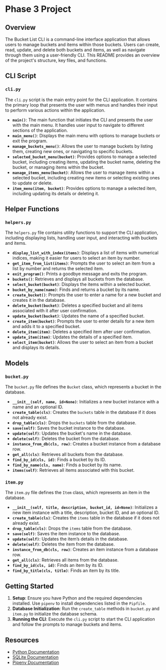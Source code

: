 # Phase 3 Project

## Overview

The Bucket List  CLI is a command-line interface application that allows users to manage buckets and items within those buckets. Users can create, read, update, and delete both buckets and items, as well as navigate through them using a user-friendly CLI. This README provides an overview of the project's structure, key files, and functions.

## CLI Script

### `cli.py`

The `cli.py` script is the main entry point for the CLI application. It contains the primary loop that presents the user with menus and handles their input to perform various actions within the application.

- **`main()`**: The main function that initiates the CLI and presents the user with the main menu. It handles user input to navigate to different sections of the application.
- **`main_menu()`**: Displays the main menu with options to manage buckets or exit the program.
- **`manage_buckets_menu()`**: Allows the user to manage buckets by listing them, creating new ones, or navigating to specific buckets.
- **`selected_bucket_menu(bucket)`**: Provides options to manage a selected bucket, including creating items, updating the bucket name, deleting the bucket, or managing items within the bucket.
- **`manage_items_menu(bucket)`**: Allows the user to manage items within a selected bucket, including creating new items or selecting existing ones to update or delete.
- **`item_menu(item, bucket)`**: Provides options to manage a selected item, including updating its details or deleting it.

## Helper Functions

### `helpers.py`

The `helpers.py` file contains utility functions to support the CLI application, including displaying lists, handling user input, and interacting with buckets and items.

- **`display_list_with_index(items)`**: Displays a list of items with numerical indices, making it easier for users to select an item by number.
- **`get_item_from_list(items)`**: Prompts the user to select an item from a list by number and returns the selected item.
- **`exit_program()`**: Prints a goodbye message and exits the program.
- **`buckets()`**: Retrieves and displays all buckets from the database.
- **`select_bucket(bucket)`**: Displays the items within a selected bucket.
- **`bucket_by_name(name)`**: Finds and returns a bucket by its name.
- **`create_bucket()`**: Prompts the user to enter a name for a new bucket and creates it in the database.
- **`delete_bucket(bucket)`**: Deletes a specified bucket and all items associated with it after user confirmation.
- **`update_bucket(bucket)`**: Updates the name of a specified bucket.
- **`create_item(bucket)`**: Prompts the user to enter details for a new item and adds it to a specified bucket.
- **`delete_item(item)`**: Deletes a specified item after user confirmation.
- **`update_item(item)`**: Updates the details of a specified item.
- **`select_item(bucket)`**: Allows the user to select an item from a bucket and displays its details.

## Models

### `bucket.py`

The `bucket.py` file defines the `Bucket` class, which represents a bucket in the database.

- **`__init__(self, name, id=None)`**: Initializes a new bucket instance with a name and an optional ID.
- **`create_table(cls)`**: Creates the `buckets` table in the database if it does not already exist.
- **`drop_table(cls)`**: Drops the `buckets` table from the database.
- **`save(self)`**: Saves the bucket instance to the database.
- **`update(self)`**: Updates the bucket's name in the database.
- **`delete(self)`**: Deletes the bucket from the database.
- **`instance_from_db(cls, row)`**: Creates a bucket instance from a database row.
- **`get_all(cls)`**: Retrieves all buckets from the database.
- **`find_by_id(cls, id)`**: Finds a bucket by its ID.
- **`find_by_name(cls, name)`**: Finds a bucket by its name.
- **`items(self)`**: Retrieves all items associated with this bucket.

### `item.py`

The `item.py` file defines the `Item` class, which represents an item in the database.

- **`__init__(self, title, description, bucket_id, id=None)`**: Initializes a new item instance with a title, description, bucket ID, and an optional ID.
- **`create_table(cls)`**: Creates the `items` table in the database if it does not already exist.
- **`drop_table(cls)`**: Drops the `items` table from the database.
- **`save(self)`**: Saves the item instance to the database.
- **`update(self)`**: Updates the item’s details in the database.
- **`delete(self)`**: Deletes the item from the database.
- **`instance_from_db(cls, row)`**: Creates an item instance from a database row.
- **`get_all(cls)`**: Retrieves all items from the database.
- **`find_by_id(cls, id)`**: Finds an item by its ID.
- **`find_by_title(cls, title)`**: Finds an item by its title.

## Getting Started

1. **Setup**: Ensure you have Python and the required dependencies installed. Use `pipenv` to install dependencies listed in the `Pipfile`.
2. **Database Initialization**: Run the `create_table` methods in `bucket.py` and `item.py` to initialize the database schema.
3. **Running the CLI**: Execute the `cli.py` script to start the CLI application and follow the prompts to manage buckets and items.

## Resources

- [Python Documentation](https://docs.python.org/3/)
- [SQLite Documentation](https://www.sqlite.org/docs.html)
- [Pipenv Documentation](https://pipenv.pypa.io/en/latest/)

